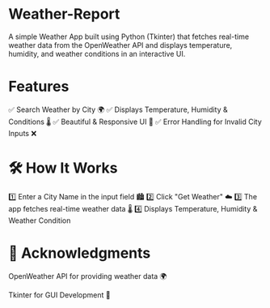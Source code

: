 # Weather-Report
A simple Weather App built using Python (Tkinter) that fetches real-time weather data from the OpenWeather API and displays temperature, humidity, and weather conditions in an interactive UI.

# Features
✅ Search Weather by City 🌍
✅ Displays Temperature, Humidity & Conditions 🌡️
✅ Beautiful & Responsive UI 🎨
✅ Error Handling for Invalid City Inputs ❌

 # 🛠️ How It Works

1️⃣ Enter a City Name in the input field 🏙️
2️⃣ Click "Get Weather" ☁️
3️⃣ The app fetches real-time weather data 🌡️
4️⃣ Displays Temperature, Humidity & Weather Condition

# 🙌 Acknowledgments

OpenWeather API for providing weather data 🌍

Tkinter for GUI Development 🎨

